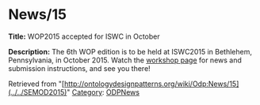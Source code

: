 #  News/15


__Title:__ WOP2015 accepted for ISWC in October


__Description:__ The 6th WOP edition is to be held at ISWC2015 in Bethlehem, Pennsylvania, in October 2015. Watch the [workshop page](../../WOP/2015 "WOP:2015") for news and submission instructions, and see you there! 





Retrieved from "[http://ontologydesignpatterns.org/wiki/Odp:News/15](../../SEMOD2015)"
 [Category](http://ontologydesignpatterns.org/wiki/Special:Categories "Special:Categories"): [ODPNews](../../Category/ODPNews "Category:ODPNews")